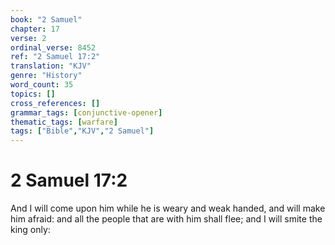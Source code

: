 ```yaml
---
book: "2 Samuel"
chapter: 17
verse: 2
ordinal_verse: 8452
ref: "2 Samuel 17:2"
translation: "KJV"
genre: "History"
word_count: 35
topics: []
cross_references: []
grammar_tags: [conjunctive-opener]
thematic_tags: [warfare]
tags: ["Bible","KJV","2 Samuel"]
---
```


# 2 Samuel 17:2

And I will come upon him while he is weary and weak handed, and will make him afraid: and all the people that are with him shall flee; and I will smite the king only:
